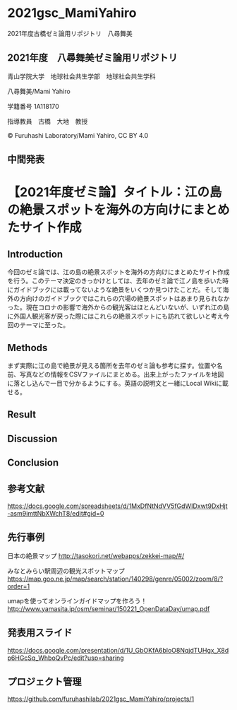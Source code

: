 # 2021gsc_MamiYahiro
2021年度古橋ゼミ論用リポジトリ　八尋舞美

## 2021年度　八尋舞美ゼミ論用リポジトリ

青山学院大学　地球社会共生学部　地球社会共生学科

八尋舞美/Mami Yahiro

学籍番号 1A118170

指導教員　古橋　大地　教授

© Furuhashi Laboratory/Mami Yahiro, CC BY 4.0

## 中間発表


# 【2021年度ゼミ論】タイトル：江の島の絶景スポットを海外の方向けにまとめたサイト作成

## Introduction
今回のゼミ論では、江の島の絶景スポットを海外の方向けにまとめたサイト作成を行う。このテーマ決定のきっかけとしては、去年のゼミ論で江ノ島を歩いた時にガイドブックには載ってないような絶景をいくつか見つけたことだ。そして海外の方向けのガイドブックではこれらの穴場の絶景スポットはあまり見られなかった。現在コロナの影響で海外からの観光客はほとんどいないが、いずれ江の島に外国人観光客が戻った際にはこれらの絶景スポットにも訪れて欲しいと考え今回のテーマに至った。

## Methods
まず実際に江の島で絶景が見える箇所を去年のゼミ論も参考に探す。位置や名前、写真などの情報をCSVファイルにまとめる。出来上がったファイルを地図に落とし込んで一目で分かるようにする。英語の説明文と一緒にLocal Wikiに載せる。

## Result

## Discussion

## Conclusion

## 参考文献
https://docs.google.com/spreadsheets/d/1MxDfNtNdVV5fGdWIDxwt9DxHjt-asm9imttNbXWchT8/edit#gid=0

## 先行事例
日本の絶景マップ
http://tasokori.net/webapps/zekkei-map/#/

みなとみらい駅周辺の観光スポットマップ
https://map.goo.ne.jp/map/search/station/140298/genre/05002/zoom/8/?order=1

umapを使ってオンラインガイドマップを作ろう！
http://www.yamasita.jp/osm/seminar/150221_OpenDataDay/umap.pdf




## 発表用スライド
https://docs.google.com/presentation/d/1U_GbOKfA6bloO8NqjdTUHgx_X8dp6HGcSq_WhboQvPc/edit?usp=sharing

## プロジェクト管理
https://github.com/furuhashilab/2021gsc_MamiYahiro/projects/1
